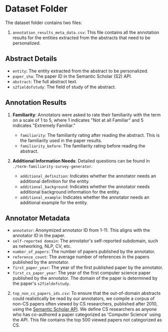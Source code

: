 # Dataset Folder

The dataset folder contains two files:

1. `annotation_results_meta_data.csv`: This file contains all the annotation results for the entities extracted from the abstracts that need to be personalized.

## Abstract Details

- `entity`: The entity extracted from the abstract to be personalized.
- `paper_sha`: The paper ID in the Semantic Scholar (S2) API.
- `abstract`: The full abstract text.
- `s2fieldofstudy`: The field of study of the abstract.

## Annotation Results

1. **Familiarity**: Annotators were asked to rate their familiarity with the term on a scale of 1 to 5, where 1 indicates "Not at all Familiar" and 5 indicates "Extremely Familiar."
   - `familiarity`: The familiarity rating after reading the abstract. This is the familiarity used in the paper results.
   - `familiarity_before`: The familiarity rating before reading the abstract.

2. **Additional Information Needs**: Detailed questions can be found in `./term-familiarity-survey-generator`.
   - `additional_definition`: Indicates whether the annotator needs an additional definition for the entity.
   - `additional_background`: Indicates whether the annotator needs additional background information for the entity.
   - `additional_example`: Indicates whether the annotator needs an additional example for the entity.

## Annotator Metadata

- `annotator`: Anonymized annotator ID from 1-11. This aligns with the annotator ID in the paper.
- `self-reported domain`: The annotator's self-reported subdomain, such as networking, NLP, CV, etc.
- `number_of_papers`: The number of papers published by the annotator.
- `reference_count`: The average number of references in the papers published by the annotator.
- `first_paper_year`: The year of the first published paper by the annotator.
- `first_cs_paper_year`: The year of the first computer science paper published by the annotator. The domain of the paper is determined by the paper's `s2fieldofstudy`.

2. `top_non_cs_papers_ids.csv`: To ensure that the out-of-domain abstracts could realistically be read by our annotators, we compile a corpus of non-CS papers often viewed by CS researchers, published after 2010, using the [Semantic Scholar API](https://www.semanticscholar.org/product/api). We define CS researchers as anyone who has co-authored a paper categorized as 'Computer Science' using the API. This file contains the top 500 viewed papers not categorized as CS.